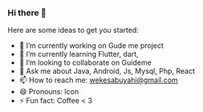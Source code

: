 ### Hi there 👋




Here are some ideas to get you started:

- 🔭 I’m currently working on Gude me project
- 🌱 I’m currently learning Flutter, dart,
- 👯 I’m looking to collaborate on Guideme
- 💬 Ask me about Java, Android, Js, Mysql, Php, React
- 📫 How to reach me: wekesabuyahi@gmail.com
- 😄 Pronouns: Icon
- ⚡ Fun fact: Coffee < 3

